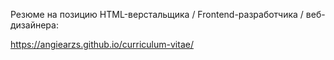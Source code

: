 Резюме на позицию HTML-верстальщика / Frontend-разработчика / веб-дизайнера:

https://angiearzs.github.io/curriculum-vitae/
